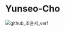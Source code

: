 # Yunseo-Cho

![github_조윤서_ver1](https://user-images.githubusercontent.com/29723695/135609757-5136329c-4915-42e5-be61-e5ccec1efac9.png)
